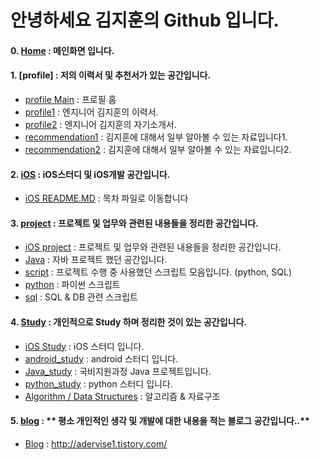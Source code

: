 안녕하세요 김지훈의 Github 입니다. 
=====================================

#### **0. [Home] : 메인화면 입니다.**

#### **1. [profile] : 저의 이력서 및 추천서가 있는 공간입니다.**
- [profile Main] : 프로필 홈 
- [profile1] : 엔지니어 김지훈의 이력서.
- [profile2] : 엔지니어 김지훈의 자기소개서.
- [recommendation1] : 김지훈에 대해서 일부 알아볼 수 있는 자료입니다1.
- [recommendation2] : 김지훈에 대해서 일부 알아볼 수 있는 자료입니다2.


#### **2. [iOS] : iOS스터디 및 iOS개발 공간입니다.**
- [iOS README.MD] : 목차 파일로 이동합니다  

#### **3. [project]** : **프로젝트 및 업무와 관련된 내용들을 정리한 공간입니다.**
- [iOS project] : 프로젝트 및 업무와 관련된 내용들을 정리한 공간입니다.
- [Java] : 자바 프로젝트 했던 공간입니다.
- [script] : 프로젝트 수행 중 사용했던 스크립트 모음입니다. (python, SQL)
- [python] : 파이썬 스크립트
- [sql] : SQL & DB 관련 스크립트

#### **4. [Study]** : **개인적으로 Study 하며 정리한 것이 있는 공간입니다.**
- [iOS Study] : iOS 스터디 입니다.
- [android_study] : android 스터디 입니다.
- [Java_study] : 국비지원과정 Java 프로젝트입니다.
- [python_study] : python 스터디 입니다.
- [Algorithm / Data Structures] : 알고리즘 & 자료구조

#### **5. [blog]** : ** 평소 개인적인 생각 및 개발에 대한 내용을 적는 블로그 공간입니다..**
- [Blog] : http://adervise1.tistory.com/

[home]: <https://github.com/adervise1/KimJihun>

[profile Main]: <https://github.com/adervise1/KimJihun/tree/master/profile>
[profile1]: <https://github.com/adervise1/KimJihun/blob/master/profile/KimJihunProfile.pdf>
[profile2]: <https://github.com/adervise1/KimJihun/blob/master/profile/KimJihunProfile2.pdf>
[recommendation1]: <https://github.com/adervise1/KimJihun/blob/master/profile/%EC%B6%94%EC%B2%9C%EC%84%9C1.png>
[recommendation2]: <https://github.com/adervise1/KimJihun/blob/master/profile/%EC%B6%94%EC%B2%9C%EC%84%9C2.png>

[iOS]: <https://github.com/adervise1/KimJihun/tree/master/iOS>
[iOS README.MD]:<https://github.com/adervise1/KimJihun/blob/master/iOS/README.md>

[project]: <https://github.com/adervise1/KimJihun/tree/master/project>
[iOS project]: <https://github.com/adervise1/KimJihun/tree/master/project/iOSProject>
[Java]:<https://github.com/adervise1/KimJihun/tree/master/project/Java/ServiceBD>
[script]:<https://github.com/adervise1/KimJihun/tree/master/project/script>
[python]:<https://github.com/adervise1/KimJihun/tree/master/project/script/python>
[sql]:<https://github.com/adervise1/KimJihun/tree/master/project/script/sql>

[Study]: <https://github.com/adervise1/KimJihun/tree/master/Study>
[iOS Study]: <https://github.com/adervise1/KimJihun/tree/master/Study/iOS>
[android_study]: <https://github.com/adervise1/KimJihun/tree/master/Study/android>
[Java_study]: <https://github.com/adervise1/KimJihun/tree/master/Study/java/DSLB>
[python_study]: <https://github.com/adervise1/KimJihun/tree/master/Study/python>
[Algorithm / Data Structures]: <https://github.com/adervise1/KimJihun/tree/master/Study/jsAlgorithm>


[Blog]: <http://adervise1.tistory.com/>
